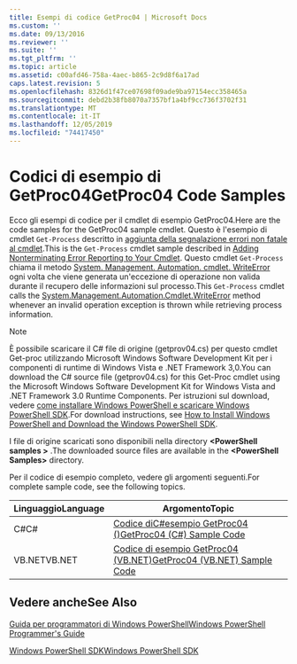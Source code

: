 ```yaml
---
title: Esempi di codice GetProc04 | Microsoft Docs
ms.custom: ''
ms.date: 09/13/2016
ms.reviewer: ''
ms.suite: ''
ms.tgt_pltfrm: ''
ms.topic: article
ms.assetid: c00afd46-758a-4aec-b865-2c9d8f6a17ad
caps.latest.revision: 5
ms.openlocfilehash: 8326d1f47ce07698f09ade9ba97154ecc358465a
ms.sourcegitcommit: debd2b38fb8070a7357bf1a4bf9cc736f3702f31
ms.translationtype: MT
ms.contentlocale: it-IT
ms.lasthandoff: 12/05/2019
ms.locfileid: "74417450"
---
```

# <a name="getproc04-code-samples"></a><span data-ttu-id="9a508-102">Codici di esempio di GetProc04</span><span class="sxs-lookup"><span data-stu-id="9a508-102">GetProc04 Code Samples</span></span>

<span data-ttu-id="9a508-103">Ecco gli esempi di codice per il cmdlet di esempio GetProc04.</span><span class="sxs-lookup"><span data-stu-id="9a508-103">Here are the code samples for the GetProc04 sample cmdlet.</span></span> <span data-ttu-id="9a508-104">Questo è l'esempio di cmdlet `Get-Process` descritto in [aggiunta della segnalazione errori non fatale al cmdlet](../cmdlet/adding-non-terminating-error-reporting-to-your-cmdlet.md).</span><span class="sxs-lookup"><span data-stu-id="9a508-104">This is the `Get-Process` cmdlet sample described in [Adding Nonterminating Error Reporting to Your Cmdlet](../cmdlet/adding-non-terminating-error-reporting-to-your-cmdlet.md).</span></span> <span data-ttu-id="9a508-105">Questo cmdlet `Get-Process` chiama il metodo [System. Management. Automation. cmdlet. WriteError](/dotnet/api/System.Management.Automation.Cmdlet.WriteError) ogni volta che viene generata un'eccezione di operazione non valida durante il recupero delle informazioni sul processo.</span><span class="sxs-lookup"><span data-stu-id="9a508-105">This `Get-Process` cmdlet calls the [System.Management.Automation.Cmdlet.WriteError](/dotnet/api/System.Management.Automation.Cmdlet.WriteError) method whenever an invalid operation exception is thrown while retrieving process information.</span></span>

> [!NOTE]
> <span data-ttu-id="9a508-106">È possibile scaricare il C# file di origine (getprov04.cs) per questo cmdlet Get-proc utilizzando Microsoft Windows Software Development Kit per i componenti di runtime di Windows Vista e .NET Framework 3,0.</span><span class="sxs-lookup"><span data-stu-id="9a508-106">You can download the C# source file (getprov04.cs) for this Get-Proc cmdlet using the Microsoft Windows Software Development Kit for Windows Vista and .NET Framework 3.0 Runtime Components.</span></span> <span data-ttu-id="9a508-107">Per istruzioni sul download, vedere [come installare Windows PowerShell e scaricare Windows PowerShell SDK](/powershell/scripting/developer/installing-the-windows-powershell-sdk).</span><span class="sxs-lookup"><span data-stu-id="9a508-107">For download instructions, see [How to Install Windows PowerShell and Download the Windows PowerShell SDK](/powershell/scripting/developer/installing-the-windows-powershell-sdk).</span></span>
>
> <span data-ttu-id="9a508-108">I file di origine scaricati sono disponibili nella directory **\<PowerShell samples >** .</span><span class="sxs-lookup"><span data-stu-id="9a508-108">The downloaded source files are available in the **\<PowerShell Samples>** directory.</span></span>

<span data-ttu-id="9a508-109">Per il codice di esempio completo, vedere gli argomenti seguenti.</span><span class="sxs-lookup"><span data-stu-id="9a508-109">For complete sample code, see the following topics.</span></span>

|<span data-ttu-id="9a508-110">Linguaggio</span><span class="sxs-lookup"><span data-stu-id="9a508-110">Language</span></span>|<span data-ttu-id="9a508-111">Argomento</span><span class="sxs-lookup"><span data-stu-id="9a508-111">Topic</span></span>|
|--------------|-----------|
|<span data-ttu-id="9a508-112">C#</span><span class="sxs-lookup"><span data-stu-id="9a508-112">C#</span></span>|[<span data-ttu-id="9a508-113">Codice diC#esempio GetProc04 ()</span><span class="sxs-lookup"><span data-stu-id="9a508-113">GetProc04 (C#) Sample Code</span></span>](./getproc04-csharp-sample-code.md)|
|<span data-ttu-id="9a508-114">VB.NET</span><span class="sxs-lookup"><span data-stu-id="9a508-114">VB.NET</span></span>|[<span data-ttu-id="9a508-115">Codice di esempio GetProc04 (VB.NET)</span><span class="sxs-lookup"><span data-stu-id="9a508-115">GetProc04 (VB.NET) Sample Code</span></span>](./getproc04-vb-net-sample-code.md)|

## <a name="see-also"></a><span data-ttu-id="9a508-116">Vedere anche</span><span class="sxs-lookup"><span data-stu-id="9a508-116">See Also</span></span>

[<span data-ttu-id="9a508-117">Guida per programmatori di Windows PowerShell</span><span class="sxs-lookup"><span data-stu-id="9a508-117">Windows PowerShell Programmer's Guide</span></span>](./windows-powershell-programmer-s-guide.md)

[<span data-ttu-id="9a508-118">Windows PowerShell SDK</span><span class="sxs-lookup"><span data-stu-id="9a508-118">Windows PowerShell SDK</span></span>](../windows-powershell-reference.md)
